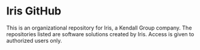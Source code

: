 # Iris GitHub

This is an organizational repository for Iris, a Kendall Group company. 
The repositories listed are software solutions created by Iris.
Access is given to authorized users only. 
